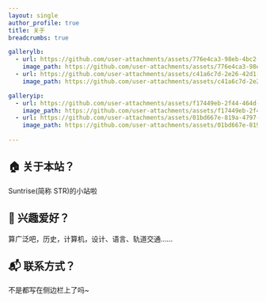 ```yaml
---
layout: single
author_profile: true
title: 关于
breadcrumbs: true

gallerylb:
  - url: https://github.com/user-attachments/assets/776e4ca3-98eb-4bc2-81e6-24abdbf4df91
    image_path: https://github.com/user-attachments/assets/776e4ca3-98eb-4bc2-81e6-24abdbf4df91
  - url: https://github.com/user-attachments/assets/c41a6c7d-2e26-42d1-af79-89a342bdbe52
    image_path: https://github.com/user-attachments/assets/c41a6c7d-2e26-42d1-af79-89a342bdbe52

galleryip:
  - url: https://github.com/user-attachments/assets/f17449eb-2f44-464d-97c7-4ab1bbdfa5a5
    image_path: https://github.com/user-attachments/assets/f17449eb-2f44-464d-97c7-4ab1bbdfa5a5
  - url: https://github.com/user-attachments/assets/01bd667e-819a-4797-9421-9cb4652d1b74
    image_path: https://github.com/user-attachments/assets/01bd667e-819a-4797-9421-9cb4652d1b74
    
---
```


## 🏠 关于本站？
Suntrise(简称 STR)的小站啦

## 🎨 兴趣爱好？
算广泛吧，历史，计算机，设计、语言、轨道交通<a style="text-decoration: none;" onclick="show()">……</a>

<div id="himitsu" style="display:none;">
还有……

{% include gallery id="gallerylb" class="full"%}

{% include gallery id="galleryip" class="full"%}

</div>

## 📬 联系方式？
不是都写在侧边栏上了吗~

<script>
  function show(){
    if(himitsu.style.display=="none"){
    himitsu.style.display="block";
    }
    else if(himitsu.style.display=="block"){
    himitsu.style.display="none";
    }
  }
</script>










